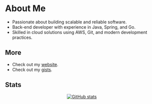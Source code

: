 # About Me
- Passionate about building scalable and reliable software.
- Back-end developer with experience in Java, Spring, and Go.
- Skilled in cloud solutions using AWS, Git, and modern development practices.

## More
- Check out my [website](https://domingosfelipe.github.io/resume/).
- Check out my [gists](https://gist.github.com/domingosfelipe).

## Stats
<p align="center">
  <a href="https://github-readme-stats.vercel.app/api?username=domingosfelipe&show_icons=true&theme=transparent">
    <img alt="GitHub stats" src="https://github-readme-stats.vercel.app/api?username=domingosfelipe&show_icons=true&theme=transparent">
  </a>
</p>
